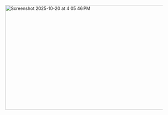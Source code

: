 

<img width="757" height="336" alt="Screenshot 2025-10-20 at 4 05 46 PM" src="https://github.com/user-attachments/assets/ac673228-bd24-4362-b374-e2c0fafd5f96" />
